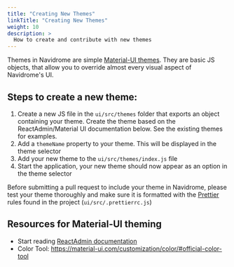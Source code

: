 ```yaml
---
title: "Creating New Themes"
linkTitle: "Creating New Themes"
weight: 10
description: >
  How to create and contribute with new themes
---
```


Themes in Navidrome are simple [Material-UI themes](https://material-ui.com/customization/theming/). They are basic JS 
objects, that allow you to override almost every visual aspect of Navidrome's UI.

## Steps to create a new theme:

1) Create a new JS file in the `ui/src/themes` folder that exports an object containing your theme. Create 
the theme based on the ReactAdmin/Material UI documentation below. 
See the existing themes for examples. 
2) Add a `themeName` property to your theme. This will be displayed in the theme selector
3) Add your new theme to the `ui/src/themes/index.js` file
4) Start the application, your new theme should now appear as an option in the theme selector

Before submitting a pull request to include your theme in Navidrome, please test your theme thoroughly and make sure 
it is formatted with the [Prettier](https://prettier.io/) rules found in the project (`ui/src/.prettierrc.js`)

## Resources for Material-UI theming

* Start reading [ReactAdmin documentation](https://marmelab.com/react-admin/Theming.html#writing-a-custom-theme)
* Color Tool: https://material-ui.com/customization/color/#official-color-tool  
